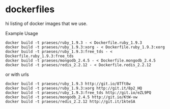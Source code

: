 dockerfiles
===========
hi
listing of docker images that we use.


Example Usage

```Batchfile
docker build -t praeses/ruby_1.9.3 - < Dockerfile.ruby_1.9.3
docker build -t praeses/ruby_1.9.3:xorg - < Dockerfile.ruby_1.9.3:xorg
docker build -t praeses/ruby_1.9.3:free_tds - < Dockerfile.ruby_1.9.3:free_tds
docker build -t praeses/mongodb_2.4.5 - < Dockerfile.mongodb_2.4.5
docker build -t praeses/redis_2.2.12 - < Dockerfile.redis_2.2.12
```

or with urls

```
docker build -t praeses/ruby_1.9.3 http://git.io/8Tft8w
docker build -t praeses/ruby_1.9.3:xorg http://git.it/8p2_HQ
docker build -t praeses/ruby_1.9.3:free_tds http://git.io/eZL9PQ
docker build -t praeses/mongodb_2.4.5 http://git.io/KtW-vw
docker build -t praeses/redis_2.2.12 http://git.it/1kteSA
```

